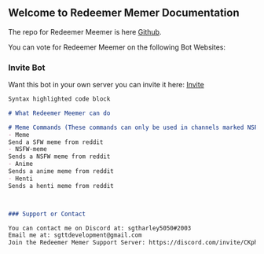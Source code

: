 ## Welcome to Redeemer Memer Documentation

The repo for Redeemer Meemer is here [Github](https://github.com/sgtharley5050/Redeemer-memer).

You can vote for Redeemer Meemer on the following Bot Websites:

### Invite Bot
Want this bot in your own server you can invite it here: [Invite](https://discord.com/oauth2/authorize?client_id=780117264455958558&scope=bot&permissions=523329)

```markdown
Syntax highlighted code block

# What Redeemer Meemer can do

# Meme Commands (These commands can only be used in channels marked NSFW)
- Meme
Send a SFW meme from reddit
- NSFW-meme
Sends a NSFW meme from reddit
- Anime
Sends a anime meme from reddit
- Henti
Sends a henti meme from reddit



### Support or Contact

You can contact me on Discord at: sgtharley5050#2003
Email me at: sgttdevelopment@gmail.com
Join the Redeemer Memer Support Server: https://discord.com/invite/CKphbrr8B8
